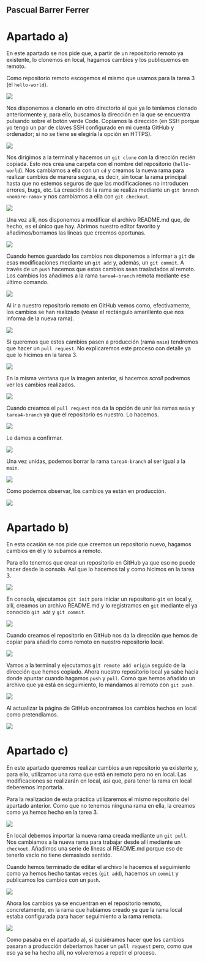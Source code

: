 ## Pascual Barrer Ferrer

# Apartado a)

En este apartado se nos pide que, a partir de un repositorio remoto ya existente, lo clonemos en local, hagamos cambios y los publiquemos en remoto.

Como repositorio remoto escogemos el mismo que usamos para la tarea 3 (el `hello-world`).

![](a/01.png)

Nos disponemos a clonarlo en otro directorio al que ya lo teníamos clonado anteriormente y, para ello, buscamos la dirección en la que se encuentra pulsando sobre el botón verde Code. Copiamos la dirección (en SSH porque yo tengo un par de claves SSH configurado en mi cuenta GitHub y ordenador; si no se tiene se elegiría la opción en HTTPS).

![](a/02.png)

Nos dirigimos a la terminal y hacemos un `git clone` con la dirección recién copiada. Esto nos crea una carpeta con el nombre del repositorio (`hello-world`). Nos cambiamos a ella con un `cd` y creamos la nueva rama para realizar cambios de manera segura, es decir, sin tocar la rama principal hasta que no estemos seguros de que las modificaciones no introducen errores, bugs, etc. La creación de la rama se realiza mediante un `git branch <nombre-rama>` y nos cambiamos a ella con `git checkout`.

![](a/03.png)

Una vez allí, nos disponemos a modificar el archivo README.md que, de hecho, es el único que hay. Abrimos nuestro editor favorito y añadimos/borramos las líneas que creemos oportunas.

![](a/04.png)

Cuando hemos guardado los cambios nos disponemos a informar a `git` de esas modificaciones mediante un `git add` y, además, un `git commit`. A través de un `push` hacemos que estos cambios sean trasladados al remoto. Los cambios los añadimos a la rama `tarea4-branch` remota mediante ese último comando.

![](a/05.png)

Al ir a nuestro repositorio remoto en GitHub vemos como, efectivamente, los cambios se han realizado (véase el rectángulo amarillento que nos informa de la nueva rama).

![](a/06.png)

Si queremos que estos cambios pasen a producción (rama `main`) tendremos que hacer un `pull request`. No explicaremos este proceso con detalle ya que lo hicimos en la tarea 3.

![](a/07a.png)

En la misma ventana que la imagen anterior, si hacemos *scroll* podremos ver los cambios realizados.

![](a/07b.png)

Cuando creamos el `pull request` nos da la opción de unir las ramas `main` y `tarea4-branch` ya que el repositorio es nuestro. Lo hacemos.

![](a/08.png)

Le damos a confirmar.

![](a/09.png)

Una vez unidas, podemos borrar la rama `tarea4-branch` al ser igual a la `main`.

![](a/10.png)

Como podemos observar, los cambios ya están en producción.

![](a/11.png)

# Apartado b)

En esta ocasión se nos pide que creemos un repositorio nuevo, hagamos cambios en él y lo subamos a remoto.

Para ello tenemos que crear un repositorio en GitHub ya que eso no puede hacer desde la consola. Así que lo hacemos tal y como hicimos en la tarea 3.

![](b/01.png)

En consola, ejecutamos `git init` para iniciar un repositorio `git` en local y, allí, creamos un archivo README.md y lo registramos en `git` mediante el ya conocido `git add` y `git commit`.

![](b/02.png)

Cuando creamos el repositorio en GitHub nos da la dirección que hemos de copiar para añadirlo como remoto en nuestro repositorio local.

![](b/03.png)

Vamos a la terminal y ejecutamos `git remote add origin` seguido de la dirección que hemos copiado. Ahora nuestro repositorio local ya sabe hacia donde apuntar cuando hagamos `push` y `pull`. Como que hemos añadido un archivo que ya está en seguimiento, lo mandamos al remoto con `git push`.

![](b/04.png)

Al actualizar la página de GitHub encontramos los cambios hechos en local como pretendíamos.

![](b/05.png)

# Apartado c)

En este apartado queremos realizar cambios a un repositorio ya existente y, para ello, utilizamos una rama que está en remoto pero no en local. Las modificaciones se realizarán en local, así que, para tener la rama en local deberemos importarla.

Para la realización de esta práctica utilizaremos el mismo repositorio del apartado anterior. Como que no tenemos ninguna rama en ella, la creamos como ya hemos hecho en la tarea 3.

![](c/01.png)

En local debemos importar la nueva rama creada mediante un `git pull`. Nos cambiamos a la nueva rama para trabajar desde allí mediante un `checkout`. Añadimos una serie de líneas al README.md porque eso de tenerlo vacío no tiene demasiado sentido.

Cuando hemos terminado de editar el archivo le hacemos el seguimiento como ya hemos hecho tantas veces (`git add`), hacemos un `commit` y publicamos los cambios con un `push`.

![](c/02.png)

Ahora los cambios ya se encuentran en el repositorio remoto, concretamente, en la rama que habíamos creado ya que la rama local estaba configurada para hacer seguimiento a la rama remota.

![](c/03.png)

Como pasaba en el apartado a), si quisiéramos hacer que los cambios pasaran a producción deberíamos hacer un `pull request` pero, como que eso ya se ha hecho allí, no volveremos a repetir el proceso.
